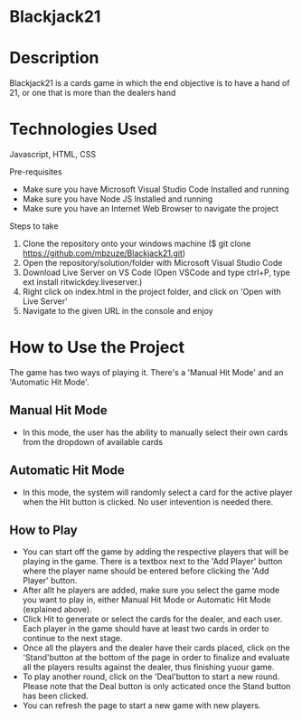 # Blackjack21
# Description
Blackjack21 is a cards game in which the end objective is to have a hand of 21, or one that is more than the dealers hand

# Technologies Used
Javascript, HTML, CSS

Pre-requisites

- Make sure you have Microsoft Visual Studio Code Installed and running
- Make sure you have Node JS Installed and running
- Make sure you have an Internet Web Browser to navigate the project


Steps to take

1. Clone the repository onto your windows machine ($ git clone https://github.com/mbzuze/Blackjack21.git)
2. Open the repository/solution/folder with Microsoft Visual Studio Code
3. Download Live Server on VS Code (Open VSCode and type ctrl+P, type ext install ritwickdey.liveserver.)
4. Right click on index.html in the project folder, and click on 'Open with Live Server'
5. Navigate to the given URL in the console and enjoy 

# How to Use the Project

The game has two ways of playing it. There's a 'Manual Hit Mode' and an 'Automatic Hit Mode'.

## Manual Hit Mode
- In this mode, the user has the ability to manually select their own cards from the dropdown of available cards

## Automatic Hit Mode
- In this mode, the system will randomly select a card for the active player when the Hit button is clicked. No user intevention is needed there.

## How to Play

- You can start off the game by adding the respective players that will be playing in the game. There is a textbox next to the 'Add Player' button where the player name should be entered before clicking the 'Add Player' button.
- After allt he players are added, make sure you select the game mode you want to play in, either Manual Hit Mode or Automatic Hit Mode (explained above).
- Click Hit to generate or select the cards for the dealer, and each user. Each player in the game should have at least two cards in order to continue to the next stage.
- Once all the players and the dealer have their cards placed, click on the 'Stand'button at the bottom of the page in order to finalize and evaluate all the players results against the dealer, thus finishing yuour game.
- To play another round, click on the 'Deal'button to start a new round. Please note that the Deal button is only acticated once the Stand button has been clicked.
- You can refresh the page to start a new game with new players.
